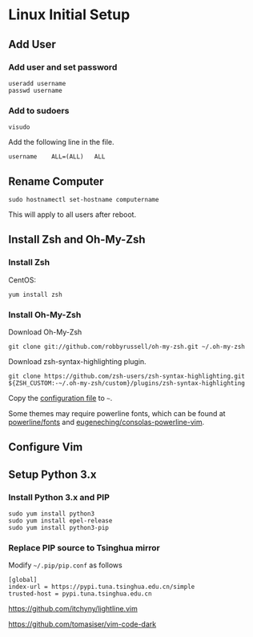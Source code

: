 # Linux Initial Setup

## Add User


### Add user and set password

```
useradd username
passwd username
```

### Add to sudoers

```
visudo
```

Add the following line in the file.

```
username    ALL=(ALL)   ALL
```


## Rename Computer

```
sudo hostnamectl set-hostname computername
```

This will apply to all users after reboot.

## Install Zsh and Oh-My-Zsh

### Install Zsh

CentOS:
```
yum install zsh
```

### Install Oh-My-Zsh

Download Oh-My-Zsh
```
git clone git://github.com/robbyrussell/oh-my-zsh.git ~/.oh-my-zsh
```

Download zsh-syntax-highlighting plugin.
```
git clone https://github.com/zsh-users/zsh-syntax-highlighting.git ${ZSH_CUSTOM:-~/.oh-my-zsh/custom}/plugins/zsh-syntax-highlighting
```

Copy the [configuration file](/linux/assets/.zshrc) to `~`.

Some themes may require powerline fonts, which can be found at [powerline/fonts](https://github.com/powerline/fonts) and [eugeneching/consolas-powerline-vim](https://github.com/eugeneching/consolas-powerline-vim).


## Configure Vim


## Setup Python 3.x


### Install Python 3.x and PIP

```
sudo yum install python3
sudo yum install epel-release
sudo yum install python3-pip
```

### Replace PIP source to Tsinghua mirror

Modify `~/.pip/pip.conf` as follows

```
[global]
index-url = https://pypi.tuna.tsinghua.edu.cn/simple
trusted-host = pypi.tuna.tsinghua.edu.cn
```

https://github.com/itchyny/lightline.vim


https://github.com/tomasiser/vim-code-dark
